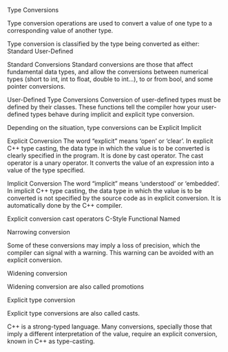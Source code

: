 Type Conversions

Type conversion operations are used to convert a value of one type to a corresponding value of another type.

Type conversion is classified by the type being converted as either:
	Standard
	User-Defined

Standard Conversions
Standard conversions are those that affect fundamental data types, and allow the conversions between numerical types (short to int, int to float, double to int...), to or from bool, and some pointer conversions.

User-Defined Type Conversions
Conversion of user-defined types must be defined by their classes. These functions tell the compiler how your user-defined types behave during implicit and explicit type conversion.



Depending on the situation, type conversions can be
	Explicit
	Implicit

Explicit Conversion
The word “explicit” means ‘open’ or ‘clear’. In explicit C++ type casting, the data type in which the value is to be converted is clearly specified in the program. It is done by cast operator. The cast operator is a unary operator. It converts the value of an expression into a value of the type specified.

Implicit Conversion
The word “implicit” means ‘understood’ or ‘embedded’. In implicit C++ type casting, the data type in which the value is to be converted is not specified by the source code as in explicit conversion. It is automatically done by the C++ compiler.



Explicit conversion cast operators
	C-Style
	Functional
	Named







Narrowing conversion

Some of these conversions may imply a loss of precision, which the compiler can signal with a warning. This warning can be avoided with an explicit conversion.


Widening conversion

Widening conversion are also called promotions




Explicit type conversion

Explicit type conversions are also called casts.

C++ is a strong-typed language. Many conversions, specially those that imply a different interpretation of the value, require an explicit conversion, known in C++ as type-casting.
